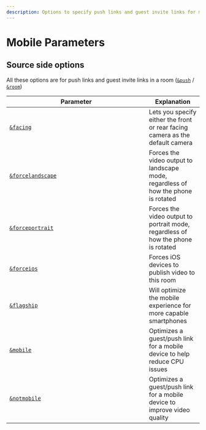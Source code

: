 ```yaml
---
description: Options to specify push links and guest invite links for mobile phones
---
```


# Mobile Parameters

## Source side options

All these options are for push links and guest invite links in a room ([`&push`](../../source-settings/push.md) / [`&room`](../../general-settings/room.md))

<table><thead><tr><th width="348">Parameter</th><th>Explanation</th></tr></thead><tbody><tr><td><a href="and-facing.md"><code>&#x26;facing</code></a></td><td>Lets you specify either the front or rear facing camera as the default camera</td></tr><tr><td><a href="and-forcelandscape.md"><code>&#x26;forcelandscape</code></a></td><td>Forces the video output to landscape mode, regardless of how the phone is rotated</td></tr><tr><td><a href="and-forceportrait.md"><code>&#x26;forceportrait</code></a></td><td>Forces the video output to portrait mode, regardless of how the phone is rotated</td></tr><tr><td><a href="and-forceios.md"><code>&#x26;forceios</code></a></td><td>Forces iOS devices to publish video to this room</td></tr><tr><td><a href="../upcoming-parameters/and-flagship.md"><code>&#x26;flagship</code></a></td><td>Will optimize the mobile experience for more capable smartphones</td></tr><tr><td><a href="../upcoming-parameters/and-mobile.md"><code>&#x26;mobile</code></a></td><td>Optimizes a guest/push link for a mobile device to help reduce CPU issues</td></tr><tr><td><a href="../upcoming-parameters/and-notmobile.md"><code>&#x26;notmobile</code></a></td><td>Optimizes a guest/push link for a mobile device to improve video quality</td></tr></tbody></table>
